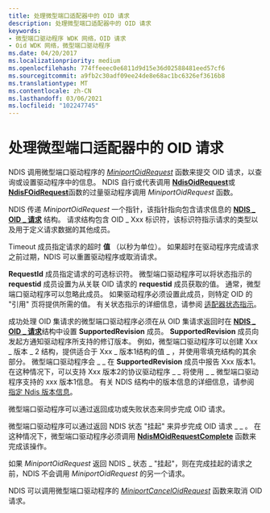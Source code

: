 ```yaml
---
title: 处理微型端口适配器中的 OID 请求
description: 处理微型端口适配器中的 OID 请求
keywords:
- 微型端口驱动程序 WDK 网络，OID 请求
- Oid WDK 网络，微型端口驱动程序
ms.date: 04/20/2017
ms.localizationpriority: medium
ms.openlocfilehash: 774ffeeec0e6811d9d15e36d02588481eed57cf6
ms.sourcegitcommit: a9fb2c30adf09ee24de8e68ac1bc6326ef3616b8
ms.translationtype: MT
ms.contentlocale: zh-CN
ms.lasthandoff: 03/06/2021
ms.locfileid: "102247745"
---
```

# <a name="handling-oid-requests-in-a-miniport-adapter"></a>处理微型端口适配器中的 OID 请求





NDIS 调用微型端口驱动程序的 [*MiniportOidRequest*](/windows-hardware/drivers/ddi/ndis/nc-ndis-miniport_oid_request) 函数来提交 OID 请求，以查询或设置驱动程序中的信息。 NDIS 自行或代表调用 [**NdisOidRequest**](/windows-hardware/drivers/ddi/ndis/nf-ndis-ndisoidrequest)或 [**NdisFOidRequest**](/windows-hardware/drivers/ddi/ndis/nf-ndis-ndisfoidrequest)函数的过量驱动程序调用 *MiniportOidRequest* 函数。

NDIS 传递 *MiniportOidRequest* 一个指针，该指针指向包含请求信息的 [**NDIS \_ OID \_ 请求**](/windows-hardware/drivers/ddi/oidrequest/ns-oidrequest-ndis_oid_request) 结构。 请求结构包含 OID \_ Xxx 标识符，该标识符指示请求的类型以及用于定义请求数据的其他成员。

Timeout 成员指定请求的超时 **值** （以秒为单位）。 如果超时在驱动程序完成请求之前过期，NDIS 可以重置驱动程序或取消请求。

**RequestId** 成员指定请求的可选标识符。 微型端口驱动程序可以将状态指示的 **requestid** 成员设置为从关联 OID 请求的 **requestid** 成员获取的值。 通常，微型端口驱动程序可以忽略此成员。 如果驱动程序必须设置此成员，则特定 OID 的 "引用" 页将提供所需的值。 有关状态指示的详细信息，请参阅 [适配器状态指示](miniport-adapter-status-indications.md)。

成功处理 OID 集请求的微型端口驱动程序必须在从 OID 集请求返回时在 [**NDIS \_ OID \_ 请求**](/windows-hardware/drivers/ddi/oidrequest/ns-oidrequest-ndis_oid_request)结构中设置 **SupportedRevision** 成员。 **SupportedRevision** 成员向发起方通知驱动程序所支持的修订版本。 例如，微型端口驱动程序可以创建 Xxx \_ 版本 \_ 2 结构，提供适合于 Xxx \_ 版本1结构的值 \_ ，并使用零填充结构的其余部分。 微型端口驱动程序会 \_ \_ 在 **SupportedRevision** 成员中报告 Xxx 版本1。 在这种情况下，可以支持 Xxx 版本2的协议驱动程序 \_ \_ 将使用 \_ \_ 微型端口驱动程序支持的 xxx 版本1信息。 有关 NDIS 结构中的版本信息的详细信息，请参阅 [指定 Ndis 版本信息](specifying-ndis-version-information.md)。

微型端口驱动程序可以通过返回成功或失败状态来同步完成 OID 请求。

微型端口驱动程序可以通过返回 NDIS 状态 "挂起" 来异步完成 OID 请求 \_ \_ 。 在这种情况下，微型端口驱动程序必须调用 [**NdisMOidRequestComplete**](/windows-hardware/drivers/ddi/ndis/nf-ndis-ndismoidrequestcomplete) 函数来完成该操作。

如果 *MiniportOidRequest* 返回 NDIS \_ 状态 \_ "挂起"，则在完成挂起的请求之前，NDIS 不会调用 *MiniportOidRequest* 的另一个请求。

NDIS 可以调用微型端口驱动程序的 [*MiniportCancelOidRequest*](/windows-hardware/drivers/ddi/ndis/nc-ndis-miniport_cancel_oid_request) 函数来取消 OID 请求。

 


